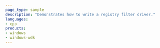 ```yaml
---
page_type: sample
description: "Demonstrates how to write a registry filter driver."
languages:
- cpp
products:
- windows
- windows-wdk
---
```

